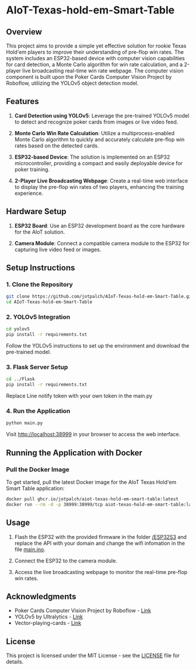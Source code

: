 # AIoT-Texas-hold-em-Smart-Table

## Overview

This project aims to provide a simple yet effective solution for rookie Texas Hold'em players to improve their understanding of pre-flop win rates. The system includes an ESP32-based device with computer vision capabilities for card detection, a Monte Carlo algorithm for win rate calculation, and a 2-player live broadcasting real-time win rate webpage. The computer vision component is built upon the Poker Cards Computer Vision Project by Roboflow, utilizing the YOLOv5 object detection model.

## Features

1. **Card Detection using YOLOv5**: Leverage the pre-trained YOLOv5 model to detect and recognize poker cards from images or live video feed.

2. **Monte Carlo Win Rate Calculation**: Utilize a multiprocess-enabled Monte Carlo algorithm to quickly and accurately calculate pre-flop win rates based on the detected cards.

3. **ESP32-based Device**: The solution is implemented on an ESP32 microcontroller, providing a compact and easily deployable device for poker training.

4. **2-Player Live Broadcasting Webpage**: Create a real-time web interface to display the pre-flop win rates of two players, enhancing the training experience.

## Hardware Setup

1. **ESP32 Board**: Use an ESP32 development board as the core hardware for the AIoT solution.

2. **Camera Module**: Connect a compatible camera module to the ESP32 for capturing live video feed or images.

## Setup Instructions

### 1. Clone the Repository

```bash
git clone https://github.com/jotpalch/AIoT-Texas-hold-em-Smart-Table.git
cd AIoT-Texas-hold-em-Smart-Table
```

### 2. YOLOv5 Integration

```bash
cd yolov5
pip install -r requirements.txt
```

Follow the YOLOv5 instructions to set up the environment and download the pre-trained model.

### 3. Flask Server Setup

```bash
cd ../Flask
pip install -r requirements.txt
```

Replace Line notify token with your own token in the main.py

### 4. Run the Application

```bash
python main.py
```

Visit [http://localhost:38999](http://localhost:38999) in your browser to access the web interface.

## Running the Application with Docker

### Pull the Docker Image
To get started, pull the latest Docker image for the AIoT Texas Hold'em Smart Table application:

```bash
docker pull ghcr.io/jotpalch/aiot-texas-hold-em-smart-table:latest
docker run --rm -d -p 38999:38999/tcp aiot-texas-hold-em-smart-table:latest 
```

## Usage

1. Flash the ESP32 with the provided firmware in the folder [/ESP32S3](https://github.com/jotpalch/AIoT-Texas-hold-em-Smart-Table/tree/98383745c9483ef6930425e589467164eaca7d5f/ESP32S3) and replace the API with your domain and change the wifi infomation in the file [main.ino](https://github.com/jotpalch/AIoT-Texas-hold-em-Smart-Table/blob/98383745c9483ef6930425e589467164eaca7d5f/ESP32S3/main.ino).

2. Connect the ESP32 to the camera module.

3. Access the live broadcasting webpage to monitor the real-time pre-flop win rates.

## Acknowledgments

- Poker Cards Computer Vision Project by Roboflow - [Link](https://universe.roboflow.com/roboflow-100/poker-cards-cxcvz)
- YOLOv5 by Ultralytics - [Link](https://github.com/ultralytics/yolov5)
- Vector-playing-cards - [Link](https://code.google.com/archive/p/vector-playing-cards/downloads)

## License

This project is licensed under the MIT License - see the [LICENSE](LICENSE) file for details.